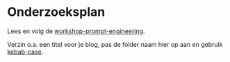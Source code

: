 # Onderzoeksplan

Lees en volg de [workshop-prompt-engineering](https://minordevops.nl/week-5-slack-ops/workshop-onderzoeksplan-prompt-engineering.html).

Verzin o.a. een titel voor je blog, pas de folder naam hier op aan en gebruik [kebab-case](https://en.toolpage.org/tool/kebabcase).
